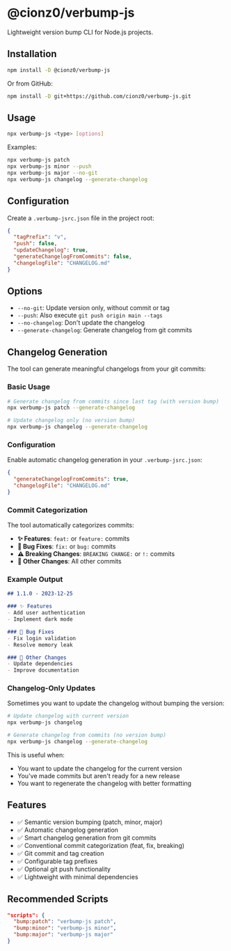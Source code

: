 # @cionz0/verbump-js

Lightweight version bump CLI for Node.js projects.

## Installation

```bash
npm install -D @cionz0/verbump-js
```

Or from GitHub:
```bash
npm install -D git+https://github.com/cionz0/verbump-js.git
```

## Usage

```bash
npx verbump-js <type> [options]
```

Examples:

```bash
npx verbump-js patch
npx verbump-js minor --push
npx verbump-js major --no-git
npx verbump-js changelog --generate-changelog
```

## Configuration

Create a `.verbump-jsrc.json` file in the project root:

```json
{
  "tagPrefix": "v",
  "push": false,
  "updateChangelog": true,
  "generateChangelogFromCommits": false,
  "changelogFile": "CHANGELOG.md"
}
```

## Options

- `--no-git`: Update version only, without commit or tag
- `--push`: Also execute `git push origin main --tags`
- `--no-changelog`: Don't update the changelog
- `--generate-changelog`: Generate changelog from git commits

## Changelog Generation

The tool can generate meaningful changelogs from your git commits:

### Basic Usage
```bash
# Generate changelog from commits since last tag (with version bump)
npx verbump-js patch --generate-changelog

# Update changelog only (no version bump)
npx verbump-js changelog --generate-changelog
```

### Configuration
Enable automatic changelog generation in your `.verbump-jsrc.json`:
```json
{
  "generateChangelogFromCommits": true,
  "changelogFile": "CHANGELOG.md"
}
```

### Commit Categorization
The tool automatically categorizes commits:
- **✨ Features**: `feat:` or `feature:` commits
- **🐛 Bug Fixes**: `fix:` or `bug:` commits  
- **⚠️ Breaking Changes**: `BREAKING CHANGE:` or `!:` commits
- **📝 Other Changes**: All other commits

### Example Output
```markdown
## 1.1.0 - 2023-12-25

### ✨ Features
- Add user authentication
- Implement dark mode

### 🐛 Bug Fixes
- Fix login validation
- Resolve memory leak

### 📝 Other Changes
- Update dependencies
- Improve documentation
```

### Changelog-Only Updates

Sometimes you want to update the changelog without bumping the version:

```bash
# Update changelog with current version
npx verbump-js changelog

# Generate changelog from commits (no version bump)
npx verbump-js changelog --generate-changelog
```

This is useful when:
- You want to update the changelog for the current version
- You've made commits but aren't ready for a new release
- You want to regenerate the changelog with better formatting

## Features

- ✅ Semantic version bumping (patch, minor, major)
- ✅ Automatic changelog generation
- ✅ Smart changelog generation from git commits
- ✅ Conventional commit categorization (feat, fix, breaking)
- ✅ Git commit and tag creation
- ✅ Configurable tag prefixes
- ✅ Optional git push functionality
- ✅ Lightweight with minimal dependencies

## Recommended Scripts

```json
"scripts": {
  "bump:patch": "verbump-js patch",
  "bump:minor": "verbump-js minor",
  "bump:major": "verbump-js major"
}
```
